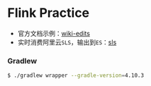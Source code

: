 # Flink Practice

- 官方文档示例：[wiki-edits](/wiki-edits)
- 实时消费阿里云`SLS`，输出到`ES`：[sls](/sls)

### Gradlew
```bash
$ ./gradlew wrapper --gradle-version=4.10.3
``` 